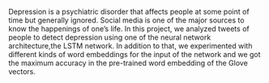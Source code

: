 Depression is a psychiatric disorder that affects people at some point of time but generally ignored.
Social media is one of the major sources to know the happenings of one’s life.
In this project, we analyzed tweets of people to detect depression using one of the neural network architecture,the LSTM network.
In addition to that, we experimented with different kinds of word embeddings for the input of the network and we got the maximum accuracy in
the pre-trained word embedding of the Glove vectors.
